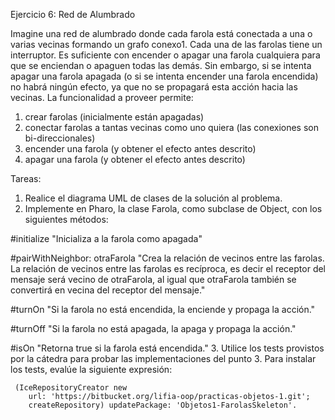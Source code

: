 Ejercicio 6: Red de Alumbrado

Imagine una red de alumbrado donde cada farola está conectada a una o varias vecinas formando un grafo conexo1. Cada una de las farolas tiene un interruptor. Es suficiente con encender o apagar una farola cualquiera para que se enciendan o apaguen todas las demás. Sin embargo, si se intenta apagar una farola apagada (o si se intenta encender una farola encendida) no habrá ningún efecto, ya que no se propagará esta acción hacia las vecinas.
La funcionalidad a proveer permite:
1. crear farolas (inicialmente están apagadas)
2. conectar farolas a tantas vecinas como uno quiera (las conexiones son bi-direccionales) 
3. encender una farola (y obtener el efecto antes descrito)
4. apagar una farola (y obtener el efecto antes descrito)

Tareas:

1. Realice el diagrama UML de clases de la solución al problema. 
2. Implemente en Pharo, la clase Farola, como subclase de Object, con los siguientes métodos:

#initialize
"Inicializa a la farola como apagada"

#pairWithNeighbor: otraFarola
"Crea la relación de vecinos entre las farolas. La relación de vecinos entre las farolas es recíproca, es decir el receptor del mensaje será vecino de otraFarola, al igual que otraFarola también se convertirá en vecina del receptor del mensaje."

#turnOn
"Si la farola no está encendida, la enciende y propaga la acción."

#turnOff
"Si la farola no está apagada, la apaga y propaga la acción."

#isOn
"Retorna true si la farola está encendida."
3. Utilice los tests provistos por la cátedra para probar las implementaciones del punto 3.
Para instalar los tests, evalúe la siguiente expresión:

     (IceRepositoryCreator new
      	url: 'https://bitbucket.org/lifia-oop/practicas-objetos-1.git';
  	    createRepository) updatePackage: 'Objetos1-FarolasSkeleton'.
